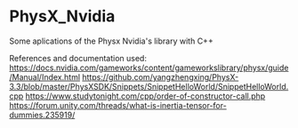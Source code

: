 # PhysX_Nvidia
 Some aplications of the Physx Nvidia's library with C++

 References and documentation used:
 https://docs.nvidia.com/gameworks/content/gameworkslibrary/physx/guide/Manual/Index.html
 https://github.com/yangzhengxing/PhysX-3.3/blob/master/PhysXSDK/Snippets/SnippetHelloWorld/SnippetHelloWorld.cpp
 https://www.studytonight.com/cpp/order-of-constructor-call.php
 https://forum.unity.com/threads/what-is-inertia-tensor-for-dummies.235919/
